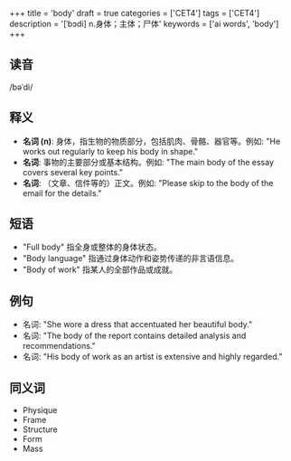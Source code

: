 +++
title = 'body'
draft = true
categories = ['CET4']
tags = ['CET4']
description = '[ˈbɔdi] n.身体；主体；尸体'
keywords = ['ai words', 'body']
+++

## 读音
/bəˈdi/

## 释义
- **名词 (n)**: 身体，指生物的物质部分，包括肌肉、骨骼、器官等。例如: "He works out regularly to keep his body in shape."
- **名词**: 事物的主要部分或基本结构。例如: "The main body of the essay covers several key points."
- **名词**: （文章、信件等的）正文。例如: "Please skip to the body of the email for the details."

## 短语
- "Full body" 指全身或整体的身体状态。
- "Body language" 指通过身体动作和姿势传递的非言语信息。
- "Body of work" 指某人的全部作品或成就。

## 例句
- 名词: "She wore a dress that accentuated her beautiful body."
- 名词: "The body of the report contains detailed analysis and recommendations."
- 名词: "His body of work as an artist is extensive and highly regarded."

## 同义词
- Physique
- Frame
- Structure
- Form
- Mass
